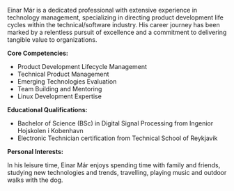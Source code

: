 Einar Már is a dedicated professional with extensive experience in technology management, specializing in directing product development life cycles within the technical/software industry. His career journey has been marked by a relentless pursuit of excellence and a commitment to delivering tangible value to organizations.

**Core Competencies:**

- Product Development Lifecycle Management
- Technical Product Management
- Emerging Technologies Evaluation
- Team Building and Mentoring
- Linux Development Expertise

**Educational Qualifications:**

- Bachelor of Science (BSc) in Digital Signal Processing from Ingenior Hojskolen i Kobenhavn
- Electronic Technician certification from Technical School of Reykjavik

**Personal Interests:**

In his leisure time, Einar Már enjoys spending time with family and friends, studying new technologies and trends, travelling, playing music and outdoor walks with the dog.